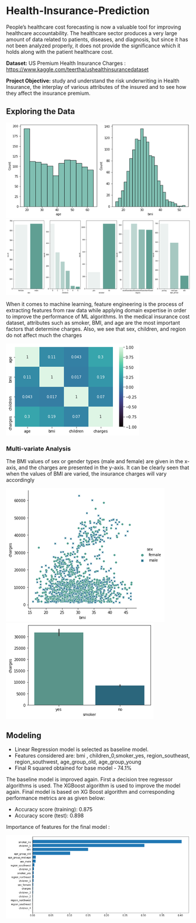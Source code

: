 # Health-Insurance-Prediction

People’s healthcare cost forecasting is now a valuable tool for improving healthcare accountability. The healthcare sector produces a very large amount of data related to patients, diseases, and diagnosis, but since it has not been analyzed properly, it does not provide the significance which it holds along with the patient healthcare cost.


**Dataset:** US Premium Health Insurance Charges : https://www.kaggle.com/teertha/ushealthinsurancedataset

**Project Objective:** study and understand the risk underwriting in Health Insurance, the interplay of various attributes of the insured and to see how they affect the insurance premium.

## Exploring the Data

<img src="/bmi_age_count.png?raw=true"/>


<img src="/categorical.png?raw=true"/>

When it comes to machine learning, feature engineering is the process of extracting features from raw data while applying domain expertise in order to improve the performance of ML algorithms. In the medical insurance cost dataset, attributes such as smoker, BMI, and age are the most important factors that determine charges. Also, we see that sex, children, and region do not affect much the charges

<img src="/heatmap.png?raw=true"/>


### Multi-variate Analysis

The BMI values of sex or gender types (male and female) are given in the x-axis, and the charges are presented in the y-axis. It can be clearly seen that when the values of BMI are varied, the insurance charges will vary accordingly 

<img src="/charge_bmi.png?raw=true"/>




<img src="/smoker_charge.png?raw=true"/>


## Modeling

* Linear Regression model is selected as baseline model. 
* Features considered are: bmi , children_0,smoker_yes, region_southeast, region_southwest, age_group_old, age_group_young
* Final R squared obtained for base model - 74.1%

The baseline model is improved again. First a decision tree regressor algorithms is used. The XGBoost algorithm is used to improve the model again. Final model is based on XG Boost algorithm and corresponding performance metrics are as given below:

* Accuracy score (training): 0.875
* Accuracy score (test): 0.898

Importance of features for the final model : 

<img src="/features.png?raw=true"/>
